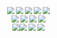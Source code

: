 <div align=center>

<img src="https://img.shields.io/badge/HTML5-E34F26?style=flat-square&logo=HTML5&logoColor=white"/> <img src="https://img.shields.io/badge/CSS3-1572B6?style=flat-square&logo=CSS3&logoColor=white"/> <img src="https://img.shields.io/badge/Sass-CC6699?style=flat-square&logo=Sass&logoColor=white"> <img src="https://img.shields.io/badge/Tailwind%20CSS-06B6D4?style=flat-square&logo=Tailwind%20CSS&logoColor=white"/>
 <img src="https://img.shields.io/badge/JavaScript-F7Df1E?style=flat-square&logo=JavaScript&logoColor=white"/><br/><img src="https://img.shields.io/badge/TypeScript-3178C6?style=flat-square&logo=TypeScript&logoColor=white"/> <img src="https://img.shields.io/badge/React-61DAFB?style=flat-square&logo=React&logoColor=black">
<img src="https://img.shields.io/badge/Git-F05032?style=flat-square&logo=Git&logoColor=white"> <img src="https://img.shields.io/badge/GitHub-000000?style=flat-square&logo=GitHub&logoColor=white"><br/><img src="https://img.shields.io/badge/Notion-F3F3F3?style=flat-square&logo=Notion&logoColor=black"><img src="https://img.shields.io/badge/Slack-4A154B?style=flat-square&logo=Slack&logoColor=white"> <img src="https://img.shields.io/badge/DisCord-5865F2?style=flat-square&logo=DisCord&logoColor=white"> <img src="https://img.shields.io/badge/Figma-F24E1E?style=flat-square&logo=Figma&logoColor=white"> 

</div>
